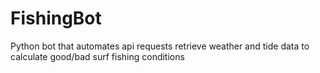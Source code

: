 # FishingBot
Python bot that automates api requests retrieve weather and tide data to calculate good/bad surf fishing conditions
